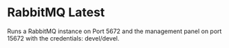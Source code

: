 # RabbitMQ Latest

Runs a RabbitMQ instance on Port 5672 and the management panel on port 15672 with the credentials: devel/devel.
